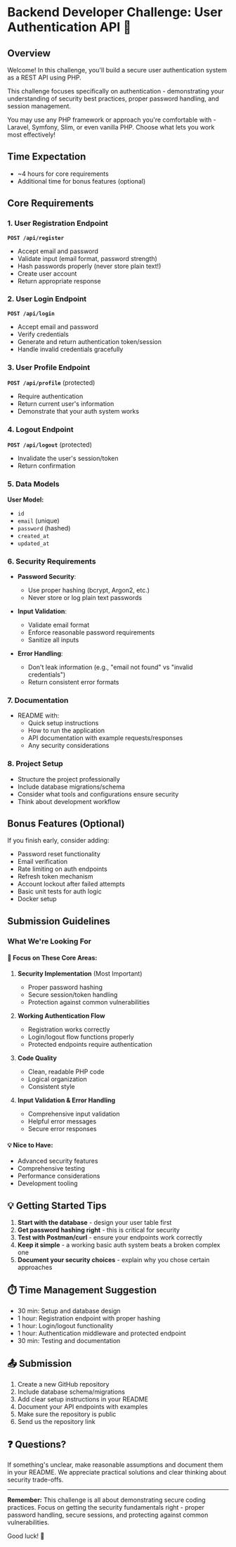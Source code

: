 # Backend Developer Challenge: User Authentication API 🔐

## Overview

Welcome! In this challenge, you'll build a secure user authentication system as a REST API using PHP.

This challenge focuses specifically on authentication - demonstrating your understanding of security best practices, proper password handling, and session management.

You may use any PHP framework or approach you're comfortable with - Laravel, Symfony, Slim, or even vanilla PHP. Choose what lets you work most effectively!

## Time Expectation

- ~4 hours for core requirements
- Additional time for bonus features (optional)

## Core Requirements

### 1. User Registration Endpoint

**`POST /api/register`**
- Accept email and password
- Validate input (email format, password strength)
- Hash passwords properly (never store plain text!)
- Create user account
- Return appropriate response

### 2. User Login Endpoint

**`POST /api/login`**
- Accept email and password
- Verify credentials
- Generate and return authentication token/session
- Handle invalid credentials gracefully

### 3. User Profile Endpoint

**`POST /api/profile`** (protected)
- Require authentication
- Return current user's information
- Demonstrate that your auth system works

### 4. Logout Endpoint

**`POST /api/logout`** (protected)
- Invalidate the user's session/token
- Return confirmation

### 5. Data Models

**User Model:**
- `id`
- `email` (unique)
- `password` (hashed)
- `created_at`
- `updated_at`

### 6. Security Requirements

- **Password Security**:
  - Use proper hashing (bcrypt, Argon2, etc.)
  - Never store or log plain text passwords
  
- **Input Validation**:
  - Validate email format
  - Enforce reasonable password requirements
  - Sanitize all inputs

- **Error Handling**:
  - Don't leak information (e.g., "email not found" vs "invalid credentials")
  - Return consistent error formats

### 7. Documentation

- README with:
    - Quick setup instructions
    - How to run the application
    - API documentation with example requests/responses
    - Any security considerations

### 8. Project Setup

- Structure the project professionally
- Include database migrations/schema
- Consider what tools and configurations ensure security
- Think about development workflow

## Bonus Features (Optional)

If you finish early, consider adding:

- Password reset functionality
- Email verification
- Rate limiting on auth endpoints
- Refresh token mechanism
- Account lockout after failed attempts
- Basic unit tests for auth logic
- Docker setup

## Submission Guidelines

### What We're Looking For

#### 🎯 Focus on These Core Areas:

1. **Security Implementation** (Most Important)
    - Proper password hashing
    - Secure session/token handling
    - Protection against common vulnerabilities

2. **Working Authentication Flow**
    - Registration works correctly
    - Login/logout flow functions properly
    - Protected endpoints require authentication

3. **Code Quality**
    - Clean, readable PHP code
    - Logical organization
    - Consistent style

4. **Input Validation & Error Handling**
    - Comprehensive input validation
    - Helpful error messages
    - Secure error responses

#### 💡 Nice to Have:

- Advanced security features
- Comprehensive testing
- Performance considerations
- Development tooling

## 💡 Getting Started Tips

1. **Start with the database** - design your user table first
2. **Get password hashing right** - this is critical for security
3. **Test with Postman/curl** - ensure your endpoints work correctly
4. **Keep it simple** - a working basic auth system beats a broken complex one
5. **Document your security choices** - explain why you chose certain approaches

## ⏱️ Time Management Suggestion

- 30 min: Setup and database design
- 1 hour: Registration endpoint with proper hashing
- 1 hour: Login/logout functionality
- 1 hour: Authentication middleware and protected endpoint
- 30 min: Testing and documentation

## 📤 Submission

1. Create a new GitHub repository
2. Include database schema/migrations
3. Add clear setup instructions in your README
4. Document your API endpoints with examples
5. Make sure the repository is public
6. Send us the repository link

## ❓ Questions?

If something's unclear, make reasonable assumptions and document them in your README. We appreciate practical solutions and clear thinking about security trade-offs.

---

**Remember:** This challenge is all about demonstrating secure coding practices. Focus on getting the security fundamentals right - proper password handling, secure sessions, and protecting against common vulnerabilities.

Good luck! 🚀